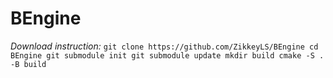 # BEngine
 
*Download instruction:*
`
git clone https://github.com/ZikkeyLS/BEngine
cd BEngine
git submodule init
git submodule update
mkdir build
cmake -S . -B build
`